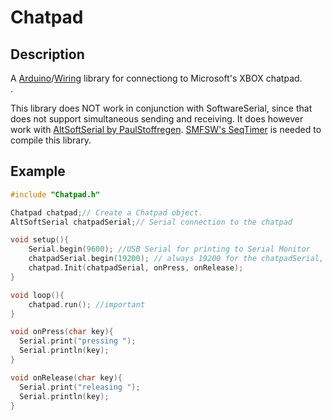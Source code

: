Chatpad
==============

## Description

A [Arduino](https://en.wikipedia.org/wiki/Arduino)/[Wiring](https://en.wikipedia.org/wiki/Wiring_(development_platform)) library for connectiong to Microsoft's XBOX chatpad.<br />.

This library does NOT work in conjunction with SoftwareSerial, since that does not support simultaneous sending and receiving.
It does however work with [AltSoftSerial by PaulStoffregen](https://github.com/PaulStoffregen/AltSoftSerial).
[SMFSW's SeqTimer](https://github.com/SMFSW/SeqTimer) is needed to compile this library.

## Example

```cpp
#include "Chatpad.h"

Chatpad chatpad;// Create a Chatpad object.
AltSoftSerial chatpadSerial;// Serial connection to the chatpad

void setup(){
	Serial.begin(9600); //USB Serial for printing to Serial Monitor
	chatpadSerial.begin(19200); // always 19200 for the chatpadSerial, cannot be moved into chatpad class since that takes a stream object and all streams shall be supported
	chatpad.Init(chatpadSerial, onPress, onRelease);
}

void loop(){
	chatpad.run(); //important
}

void onPress(char key){
  Serial.print("pressing ");
  Serial.println(key);
}

void onRelease(char key){
  Serial.print("releasing ");
  Serial.println(key);
}

```


